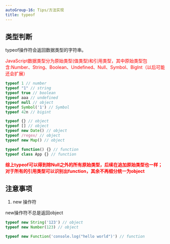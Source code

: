 ```yaml
---
autoGroup-16: Tips/方法实现
title: typeof
---
```


## 类型判断

typeof操作符会返回数据类型的字符串。

<span style="color: red">JavaScript数据类型分为原始类型(值类型)和引用类型，其中原始类型包含:Number、String、Boolean、Undefined、Null、Symbol、BigInt（以后可能还会扩展）</span>

```js
typeof 1 // number
typeof "1" // string
typeof true // boolean
typeof aaa // undefined
typeof null // object
typeof Symbol('1') // Symbol
typeof 42n // bigint

typeof {} // object
typeof [] // object
typeof new Date() // object
typeof /regex/ // object
typeof new Map() // object

typeof function() {} // function
typeof class App {} // function
```

<span style="color: red">**综上typeof可以得到除Null之外的所有原始类型，后续在追加原始类型也一样；对于所有的引用类型可以识别出function，其余不再细分统一为object**</span>

## 注意事项

1. new 操作符

new操作符不总是返回object

```js
typeof new String('123') // object
typeof new Number(123) // object

typeof new Function('console.log("hello world")') // function
```